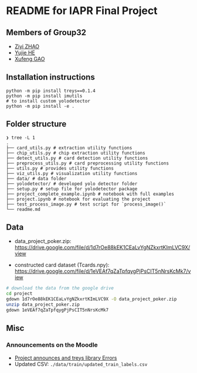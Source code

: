# README for IAPR Final Project

## Members of Group32

- [Ziyi ZHAO](https://github.com/Jacoo-Zhao)
- [Yujie HE](https://github.com/hibetterheyj)
- [Xufeng GAO](https://github.com/XufengGAO)

## Installation instructions

```shell
python -m pip install treys==0.1.4
python -m pip install imutils
# to install custom yolodetector
python -m pip install -e .
```

## Folder structure

```shell
❯ tree -L 1
.
├── card_utils.py # extraction utility functions
├── chip_utils.py # chip extraction utility functions
├── detect_utils.py # card detection utility functions
├── preprocess_utils.py # card preprocessing utility functions
├── utils.py # provides utility functions
├── viz_utils.py # visualization utility functions
├── data/ # data folder
├── yolodetector/ # developed yolo detector folder
├── setup.py # setup file for yolodetector package
├── project_complete_example.ipynb # notebook with full examples
├── project.ipynb # notebook for evaluating the project
├── test_process_image.py # test script for `process_image()`
└── readme.md
```

## Data

- data_project_poker.zip: <https://drive.google.com/file/d/1d7rOe88kEK1CEaLvYgNZkxrtKImLVC9X/view>

- constructed card dataset (Tcards.npy): <https://drive.google.com/file/d/1eVEAf7qZaTpfqygPjPsCIT5nNrsKcMk7/view>

```bash
# download the data from the google drive
cd project
gdown 1d7rOe88kEK1CEaLvYgNZkxrtKImLVC9X -O data_project_poker.zip
unzip data_project_poker.zip
gdown 1eVEAf7qZaTpfqygPjPsCIT5nNrsKcMk7
```

## Misc
### Announcements on the Moodle

- [Project announces and treys library Errors](https://moodle.epfl.ch/mod/forum/discuss.php?d=76543)
- Updated CSV: `./data/train/updated_train_labels.csv`
